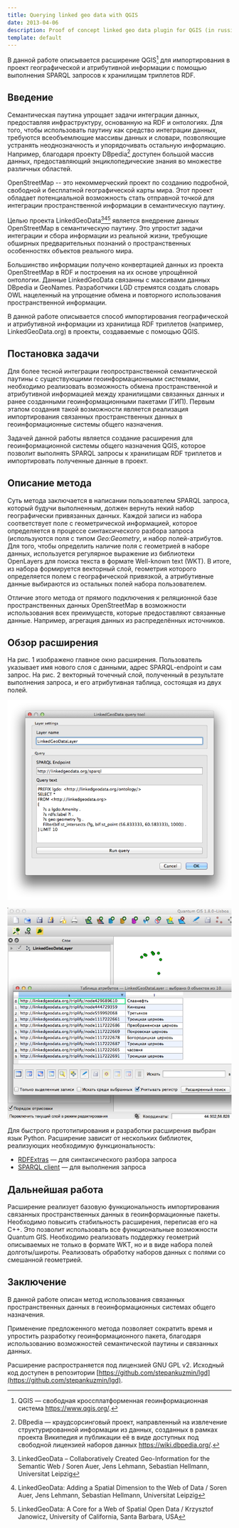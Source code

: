 ```yaml
---
title: Querying linked geo data with QGIS
date: 2013-04-06
description: Proof of concept linked geo data plugin for QGIS (in russian)
template: default
---
```


В данной работе описывается расширение QGIS[^1] для импортирования в проект географической и атрибутивной информации с помощью выполнения SPARQL запросов к хранилищам триплетов RDF.

## Введение

Семантическая паутина упрощает задачи интеграции данных, предоставляя инфраструктуру, основанную на RDF и онтологиях. Для того, чтобы использовать паутину как средство интеграции данных, требуются всеобъемлющие массивы данных и словари, позволяющие устранять неоднозначность и упорядочивать остальную информацию. Например, благодаря проекту DBpedia[^2] доступен большой массив данных, предоставляющий энциклопедические знания во множестве различных областей.

OpenStreetMap -- это некоммерческий проект по созданию подробной, свободной и бесплатной географической карты мира. Этот проект обладает потенциальной возможность стать отправной точкой для интеграции пространственной информации в семантическую паутину.

Целью проекта LinkedGeoData[^3][^4][^5] является внедрение данных OpenStreetMap в семантическую паутину. Это упростит задачи интеграции и сбора информации из реальной жизни, требующие обширных предварительных познаний о пространственных особенностях объектов реального мира.

Большинство информации получено конвертацией данных из проекта OpenStreetMap в RDF и построения на их основе упрощённой онтологии. Данные LinkedGeoData связанны с массивами данных DBpedia и GeoNames. Разработчики LGD стремятся создать словарь OWL нацеленный на упрощение обмена и повторного использования пространственной информации.

В данной работе описывается способ импортирования географической и атрибутивной информации из хранилища RDF триплетов (например, LinkedGeoData.org) в проекты, создаваемые с помощью QGIS.

## Постановка задачи

Для более тесной интеграции геопространственной семантической паутины с существующими геоинформационными системами, необходимо реализовать возможность обмена пространственной и атрибутивной информацией между хранилищами связанных данных и ранее созданными геоинформационными пакетами (ГИП). Первым этапом создания такой возможности является реализация импортирования связанных пространственных данных в геоинформационные системы общего назначения.

Задачей данной работы является создание расширения для геоинформационной системы общего назначения QGIS, которое позволит выполнять SPARQL запросы к хранилищам RDF триплетов и импортировать полученные данные в проект.

## Описание метода

Суть метода заключается в написании пользователем SPARQL запроса, который будучи выполненным, должен вернуть некий набор географически привязанных данных. Каждой записи из набора соответствует поле с геометрической информацией, которое определяется в процессе синтаксического разбора запроса (используются поля с типом _Geo:Geometry_, и набор полей-атрибутов. Для того, чтобы определить наличие поля с геометрией в наборе данных, используется регулярное выражение из библиотеки OpenLayers для поиска текста в формате Well-known text (WKT).
В итоге, из набора формируется векторный слой, геометрия которого определяется полем с географической привязкой, а атрибутивные данные выбираются из остальных полей набора пользователем.

Отличие этого метода от прямого подключения к реляционной базе пространственных данных OpenStreetMap в возможности использования всех преимуществ, которые предоставляют связанные данные. Например, агрегация данных из распределённых источников.

## Обзор расширения

На рис. 1 изображено главное окно расширения. Пользователь указывает имя нового слоя с данными, адрес SPARQL-endpoint и сам запрос. На рис. 2 векторный точечный слой, полученный в результате выполнения запроса, и его атрибутивная таблица, состоящая из двух полей.

![Окно для выполнения SPARQL запроса](./pic1.png 'Окно для выполнения SPARQL запроса')

![Векторный слой и таблица атрибутов](./pic2.png 'Векторный слой и таблица атрибутов')

Для быстрого прототипирования и разработки расширения выбран язык Python. Расширение зависит от нескольких библиотек, реализующих необходимую функциональность:

- [RDFExtras](http://pypi.python.org/pypi/rdfextras) — для синтаксического разбора запроса
- [SPARQL client](http://pypi.python.org/pypi/sparql-client) — для выполнения запроса

## Дальнейшая работа

Расширение реализует базовую функциональность импортирования связанных пространственных данных в геоинформационные пакеты. Необходимо повысить стабильность расширения, переписав его на C++. Это позволит использовать все функциональные возможности Quantum GIS. Необходимо реализовать поддержку геометрий описываемых не только в формате WKT, но и в виде набора полей долготы/широты. Реализовать обработку наборов данных с полями со смешанной геометрией.

## Заключение

В данной работе описан метод использования связанных пространственных данных в геоинформационных системах общего назначения.

Применение предложенного метода позволяет сократить время и упростить разработку геоинформационного пакета, благодаря использованию возможностей семантической паутины и связанных данных.

Расширение распространяется под лицензией GNU GPL v2. Исходный код доступен в репозитории [https://github.com/stepankuzmin/lgd](https://github.com/stepankuzmin/lgd).

[^1]: QGIS — свободная кроссплатформенная геоинформационная система <https://www.qgis.org/>.
[^2]: DBpedia — краудсорсинговый проект, направленный на извлечение структурированной информации из данных, созданных в рамках проекта Википедия и публикации её в виде доступных под свободной лицензией наборов данных <https://wiki.dbpedia.org/>.
[^3]: LinkedGeoData – Collaboratively Created Geo-Information for the Semantic Web / Soren Auer, Jens Lehmann, Sebastian Hellmann, Universitat Leipzig
[^4]: LinkedGeoData: Adding a Spatial Dimension to the Web of Data / Soren Auer, Jens Lehmann, Sebastian Hellmann, Universitat Leipzig
[^5]: LinkedGeoData: A Core for a Web of Spatial Open Data / Krzysztof Janowicz, University of California, Santa Barbara, USA
